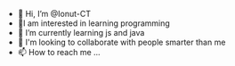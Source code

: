 - 👋 Hi, I’m @Ionut-CT
- 👀I am interested in learning programming
- 🌱 I’m currently learning js and java
- 💞️ I'm looking to collaborate with people smarter than me
- 📫 How to reach me ...

<!---
Ionut-CT/Ionut-CT is a ✨ special ✨ repository because its `README.md` (this file) appears on your GitHub profile.
You can click the Preview link to take a look at your changes.
--->
